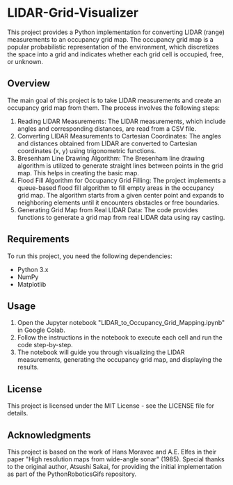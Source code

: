 # LIDAR-Grid-Visualizer
This project provides a Python implementation for converting LIDAR (range) measurements to an occupancy grid map. The occupancy grid map is a popular probabilistic representation of the environment, which discretizes the space into a grid and indicates whether each grid cell is occupied, free, or unknown.

## Overview
The main goal of this project is to take LIDAR measurements and create an occupancy grid map from them. The process involves the following steps:

1. Reading LIDAR Measurements: The LIDAR measurements, which include angles and corresponding distances, are read from a CSV file.
2. Converting LIDAR Measurements to Cartesian Coordinates: The angles and distances obtained from LIDAR are converted to Cartesian coordinates (x, y) using trigonometric functions.
3. Bresenham Line Drawing Algorithm: The Bresenham line drawing algorithm is utilized to generate straight lines between points in the grid map. This helps in creating the basic map.
4. Flood Fill Algorithm for Occupancy Grid Filling: The project implements a queue-based flood fill algorithm to fill empty areas in the occupancy grid map. The algorithm starts from a given center point and expands to neighboring elements until it encounters obstacles or free boundaries.
5. Generating Grid Map from Real LIDAR Data: The code provides functions to generate a grid map from real LIDAR data using ray casting.

## Requirements
To run this project, you need the following dependencies:
* Python 3.x
* NumPy
* Matplotlib

## Usage
1. Open the Jupyter notebook "LIDAR_to_Occupancy_Grid_Mapping.ipynb" in Google Colab.
2. Follow the instructions in the notebook to execute each cell and run the code step-by-step.
3. The notebook will guide you through visualizing the LIDAR measurements, generating the occupancy grid map, and displaying the results.

## License
This project is licensed under the MIT License - see the LICENSE file for details.

## Acknowledgments
This project is based on the work of Hans Moravec and A.E. Elfes in their paper "High resolution maps from wide-angle sonar" (1985). Special thanks to the original author, Atsushi Sakai, for providing the initial implementation as part of the PythonRoboticsGifs repository.
